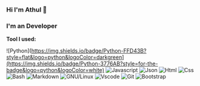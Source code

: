 ### Hi I'm Athul 👋
### I'm an Developer

<!--
**AthulKkumar/AthulKkumar** is a ✨ _special_ ✨ repository because its `README.md` (this file) appears on your GitHub profile.

Here are some ideas to get you started:

- 🔭 I’m currently working on ...
- 🌱 I’m currently learning ...
- 👯 I’m looking to collaborate on ...
- 🤔 I’m looking for help with ...
- 💬 Ask me about ...
- 📫 How to reach me: ...
- 😄 Pronouns: ...
- ⚡ Fun fact: ...
-->
**Tool I used:**  


![Python](https://img.shields.io/badge/Python-FFD43B?style=flat&logo=python&logoColor=darkgreen](https://img.shields.io/badge/Python-3776AB?style=for-the-badge&logo=python&logoColor=white)
![Javascript]([https://img.shields.io/badge/JavaScript-323330?style=flat&logo=javascript&logoColor=F7DF1](https://img.shields.io/badge/JavaScript-323330?style=for-the-badge&logo=javascript&logoColor=F7DF1E))
![Json](https://img.shields.io/badge/json-5E5C5C?style=flat&logo=json&logoColor=white)
![Html]([https://img.shields.io/badge/HTML5-E34F26?style=flat&logo=html5&logoColor=white](https://img.shields.io/badge/HTML5-E34F26?style=for-the-badge&logo=html5&logoColor=white))
![Css](	[https://img.shields.io/badge/CSS3-1572B6?style=for-the-badge&logo=css3&logoColor=white](https://img.shields.io/badge/CSS3-1572B6?style=for-the-badge&logo=css3&logoColor=white))
![Bash](https://img.shields.io/badge/GNU%20Bash-4EAA25?style=flat&logo=GNU%20Bash&logoColor=white)
![Markdown](https://img.shields.io/badge/Markdown-000000?style=flat&logo=markdown&logoColor=white)
![GNU/Linux](https://img.shields.io/badge/Linux-FCC624?style=flat&logo=linux&logoColor=black)
![Vscode](https://img.shields.io/badge/Visual_Studio_Code-0078D4?style=flat&logo=visual%20studio%20code&logoColor=white)
![Git](https://img.shields.io/badge/GIT-E44C30?style=flat&logo=git&logoColor=white)
![Bootstrap](https://img.shields.io/badge/Bootstrap-563D7C?style=for-the-badge&logo=bootstrap&logoColor=white)


